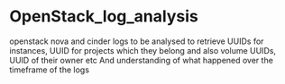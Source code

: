 # OpenStack_log_analysis
openstack nova and cinder logs to be analysed to retrieve UUIDs for instances, UUID for projects which they belong and also volume UUIDs, UUID of their owner etc And understanding of what happened over the timeframe of the logs
